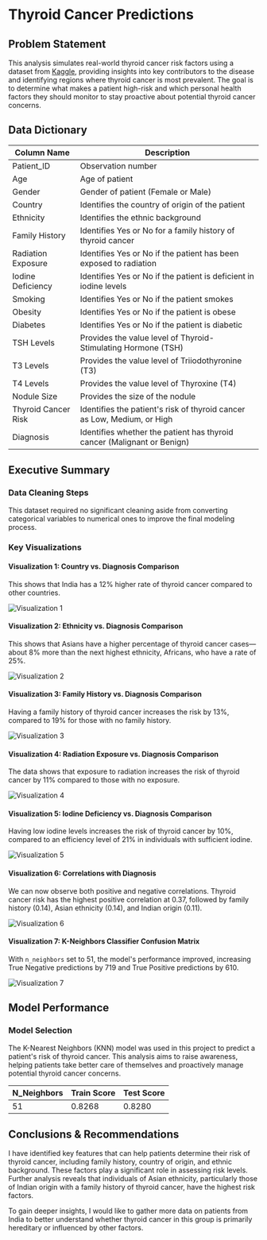 # Thyroid Cancer Predictions  

## Problem Statement  
This analysis simulates real-world thyroid cancer risk factors using a dataset from [Kaggle](https://www.kaggle.com/datasets/ankushpanday1/thyroid-cancer-risk-prediction-dataset/data), providing insights into key contributors to the disease and identifying regions where thyroid cancer is most prevalent. The goal is to determine what makes a patient high-risk and which personal health factors they should monitor to stay proactive about potential thyroid cancer concerns.  

## Data Dictionary  

| Column Name          | Description  |  
|----------------------|-------------|  
| Patient_ID          | Observation number |  
| Age                | Age of patient |  
| Gender            | Gender of patient (Female or Male) |  
| Country           | Identifies the country of origin of the patient |  
| Ethnicity         | Identifies the ethnic background |  
| Family History    | Identifies Yes or No for a family history of thyroid cancer |  
| Radiation Exposure | Identifies Yes or No if the patient has been exposed to radiation |  
| Iodine Deficiency  | Identifies Yes or No if the patient is deficient in iodine levels |  
| Smoking           | Identifies Yes or No if the patient smokes |  
| Obesity           | Identifies Yes or No if the patient is obese |  
| Diabetes         | Identifies Yes or No if the patient is diabetic |  
| TSH Levels       | Provides the value level of Thyroid-Stimulating Hormone (TSH) |  
| T3 Levels        | Provides the value level of Triiodothyronine (T3) |  
| T4 Levels        | Provides the value level of Thyroxine (T4) |  
| Nodule Size      | Provides the size of the nodule |  
| Thyroid Cancer Risk | Identifies the patient's risk of thyroid cancer as Low, Medium, or High |  
| Diagnosis        | Identifies whether the patient has thyroid cancer (Malignant or Benign) |  

## Executive Summary  

### Data Cleaning Steps  
This dataset required no significant cleaning aside from converting categorical variables to numerical ones to improve the final modeling process.  

### Key Visualizations  

#### Visualization 1: Country vs. Diagnosis Comparison  
This shows that India has a 12% higher rate of thyroid cancer compared to other countries. 

![Visualization 1]('data_images/visualization_1.PNG')

#### Visualization 2: Ethnicity vs. Diagnosis Comparison  
This shows that Asians have a higher percentage of thyroid cancer cases—about 8% more than the next highest ethnicity, Africans, who have a rate of 25%. 

![Visualization 2]('data_images/visualization_2.PNG')

#### Visualization 3: Family History vs. Diagnosis Comparison  
Having a family history of thyroid cancer increases the risk by 13%, compared to 19% for those with no family history. 

![Visualization 3]('data_images/visualization_3.PNG')

#### Visualization 4: Radiation Exposure vs. Diagnosis Comparison  
The data shows that exposure to radiation increases the risk of thyroid cancer by 11% compared to those with no exposure. 

![Visualization 4]('data_images/visualization_4.PNG')

#### Visualization 5: Iodine Deficiency vs. Diagnosis Comparison  
Having low iodine levels increases the risk of thyroid cancer by 10%, compared to an efficiency level of 21% in individuals with sufficient iodine.

![Visualization 5]('data_images/visualization_5.PNG')

#### Visualization 6: Correlations with Diagnosis  
We can now observe both positive and negative correlations. Thyroid cancer risk has the highest positive correlation at 0.37, followed by family history (0.14), Asian ethnicity (0.14), and Indian origin (0.11).

![Visualization 6]('data_images/visualization_6.PNG')

#### Visualization 7: K-Neighbors Classifier Confusion Matrix  
With `n_neighbors` set to 51, the model's performance improved, increasing True Negative predictions by 719 and True Positive predictions by 610.

![Visualization 7]('data_images/visualization_7.PNG')

## Model Performance  

### Model Selection  
The K-Nearest Neighbors (KNN) model was used in this project to predict a patient's risk of thyroid cancer. This analysis aims to raise awareness, helping patients take better care of themselves and proactively manage potential thyroid cancer concerns.  

| N_Neighbors | Train Score | Test Score |  
|-------------|------------|------------|  
| 51          | 0.8268     | 0.8280     |  

## Conclusions & Recommendations  
I have identified key features that can help patients determine their risk of thyroid cancer, including family history, country of origin, and ethnic background. These factors play a significant role in assessing risk levels. Further analysis reveals that individuals of Asian ethnicity, particularly those of Indian origin with a family history of thyroid cancer, have the highest risk factors.  

To gain deeper insights, I would like to gather more data on patients from India to better understand whether thyroid cancer in this group is primarily hereditary or influenced by other factors.
